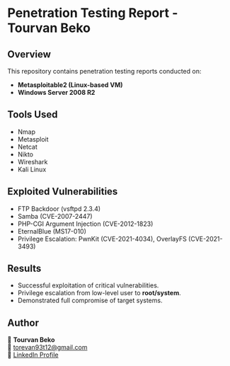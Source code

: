 # Penetration Testing Report - Tourvan Beko

## Overview
This repository contains penetration testing reports conducted on:
- **Metasploitable2 (Linux-based VM)**
- **Windows Server 2008 R2**

## Tools Used
- Nmap  
- Metasploit  
- Netcat  
- Nikto  
- Wireshark  
- Kali Linux  

## Exploited Vulnerabilities
- FTP Backdoor (vsftpd 2.3.4)  
- Samba (CVE-2007-2447)  
- PHP-CGI Argument Injection (CVE-2012-1823)  
- EternalBlue (MS17-010)  
- Privilege Escalation: PwnKit (CVE-2021-4034), OverlayFS (CVE-2021-3493)  

## Results
- Successful exploitation of critical vulnerabilities.  
- Privilege escalation from low-level user to **root/system**.  
- Demonstrated full compromise of target systems.  

## Author
👤 **Tourvan Beko**  
📧 torevan93t12@gmail.com  
🔗 [LinkedIn Profile](https://linkedin.com/in/tourvan-beko)  
